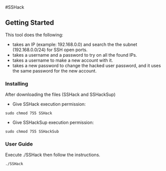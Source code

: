 #SSHack
## Getting Started
This tool does the following:
 - takes an IP (example: 192.168.0.0) and search the the subnet (192.168.0.0/24) for SSH open ports.
 - takes a username and a password to try on all the found IPs.
 - takes a username to make a new account with it.
 - takes a new password to change the hacked user password, and it uses the same password for the new account.
  
### Installing
After downloading the files (SSHack and SSHackSup)
- Give SSHack execution permission:
```
sudo chmod 755 SSHack
```
- Give SSHackSup execution permission:
```
sudo chmod 755 SSHackSub
```

### User Guide
Execute ./SSHack then follow the instructions. 
```
./SSHack
```


